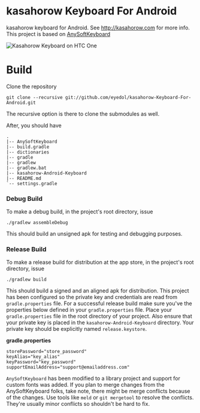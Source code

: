 kasahorow Keyboard For Android
==============================

kasahorow keyboard for Android. See http://kasahorow.com for more info. 
This project is based on [AnySoftKeyboard](https://github.com/AnySoftKeyboard/AnySoftKeyboard)

![Kasahorow Keyboard on HTC One](https://lh5.googleusercontent.com/-TOyx-zjPMzQ/Udu4AwTKt4I/AAAAAAAAJP0/WT5v9CKiD0g/s640/framed_Screenshot_2013-07-09-15-22-30.png)

Build
====

Clone the repository

`git clone --recursive git://github.com/eyedol/kasahorow-Keyboard-For-Android.git`

The recursive option is there to clone the submodules as well.

After, you should have

```
.
|-- AnySoftKeyboard
|-- build.gradle
|-- dictionaries
|-- gradle
|-- gradlew
|-- gradlew.bat
|-- kasahorow-Android-Keyboard
|-- README.md
`-- settings.gradle

```

### Debug Build

To make a debug  build, in the project's root directory, issue

`./gradlew assembleDebug`

This should build an unsigned apk for testing and debugging purposes.

### Release Build

To make a release build for distribution at the app store, in the project's root directory, issue

`./gradlew build`

This should build a signed and an aligned apk for distribution. This project has been configured so the private key and credentials are read from `gradle.properties` file. For a successful release build make sure you've the properties below defined in your `gradle.properties` file. Place your `gradle.properties` file in the root directory of your project. Also ensure that your private key is placed in the `kasahorow-Android-Keyboard` directory. Your private key should be explicitly named `release.keystore`. 

**gradle.properties**
```
storePassword="store_password"
keyAlias="key_alias"
keyPassword="key_password"
supportEmailAddress="support@emailaddress.com"
```

`AnySoftKeyboard` has been modified to a library project and support for custom fonts was added. If you plan to merge changes from the AnySoftKeyboard folks, take note, there might be merge conflicts because of the changes. Use tools like `meld` or `git mergetool` to resolve the conflicts. They're usually minor conflicts so shouldn't be hard to fix.
